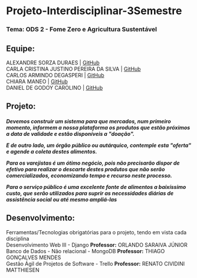 # Projeto-Interdisciplinar-3Semestre

<h3>Tema: ODS 2 - Fome Zero e Agricultura Sustentável</h3>

## Equipe:
ALEXANDRE SORZA DURAES | [GitHub](https://github.com/sorza) <br>
CARLA CRISTINA JUSTINO PEREIRA DA SILVA | [GitHub](https://github.com/cahjustino) <br>
CARLOS ARMINDO DEGASPERI | [GitHub](https://github.com/CarlosDegasperi) <br>
CHIARA MANEO | [GitHub](https://github.com/ChiaraManeo) <br>
DANIEL DE GODOY CAROLINO | [GitHub](https://github.com/DanielCarolino89) <br>

## Projeto:
<h5><p>Devemos construir um sistema para que mercados, num primeiro momento, informem a nossa plataforma os produtos que estão próximos a data de validade e estão disponíveis a "doação".</p>
<p>E de outro lado, um órgão público ou autárquico, contemple esta "oferta" e agende a coleta destes alimentos.</p>

<p>Para os varejistas é um ótimo negócio, pois não precisarão dispor de efetivo para realizar o descarte destes produtos que não serão comercializados, economizando tempo e recurso neste processo.</p>
<p>Para o serviço público é uma excelente fonte de alimentos a baixíssimo custo, que serão utilizados para suprir as necessidades diárias de assistência social ou até mesmo ampliá-las</p>

## Desenvolvimento:
Ferramentas/Tecnologias obrigatórias para o projeto, tendo em vista cada disciplina<br>
Desenvolvimento Web III - Django <b>Professor:</b> ORLANDO SARAIVA JÚNIOR<br>
Banco de Dados - Não relacional - MongoDB <b>Professor:</b> THIAGO GONÇALVES MENDES<br>
Gestão Ágil de Projetos de Software - Trello <b>Professor:</b> RENATO CIVIDINI MATTHIESEN</h5><br>
